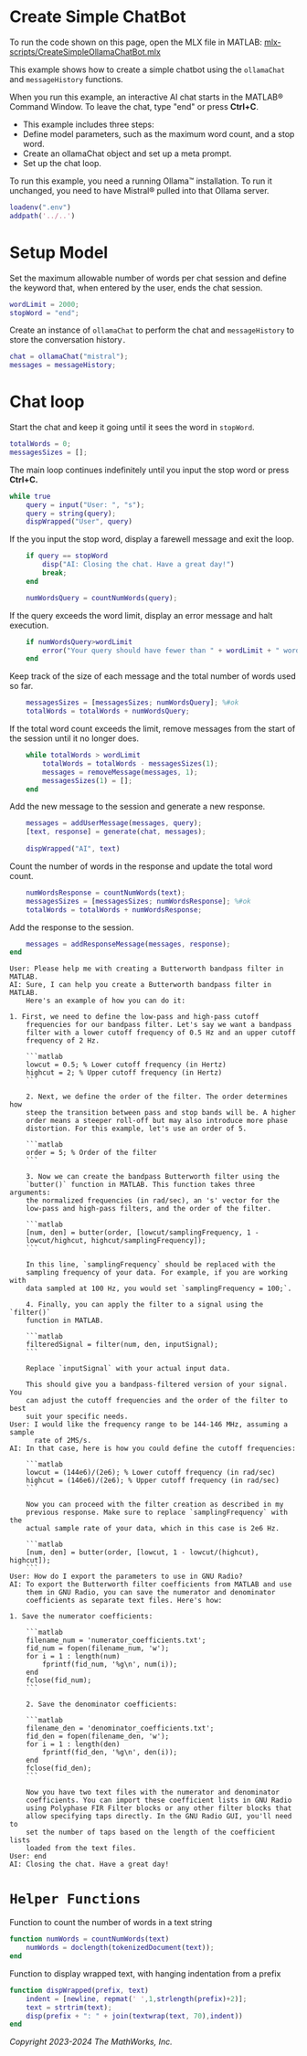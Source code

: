 
# Create Simple ChatBot

To run the code shown on this page, open the MLX file in MATLAB: [mlx-scripts/CreateSimpleOllamaChatBot.mlx](mlx-scripts/CreateSimpleOllamaChatBot.mlx) 

This example shows how to create a simple chatbot using the `ollamaChat` and `messageHistory` functions.


When you run this example, an interactive AI chat starts in the MATLAB® Command Window. To leave the chat, type "end" or press **Ctrl+C**.

-  This example includes three steps: 
-  Define model parameters, such as the maximum word count, and a stop word. 
-  Create an ollamaChat object and set up a meta prompt. 
-  Set up the chat loop. 

To run this example, you need a running Ollama™ installation. To run it unchanged, you need to have Mistral® pulled into that Ollama server.

```matlab
loadenv(".env")
addpath('../..')
```
# Setup Model

Set the maximum allowable number of words per chat session and define the keyword that, when entered by the user, ends the chat session.

```matlab
wordLimit = 2000;
stopWord = "end";
```

Create an instance of `ollamaChat` to perform the chat and `messageHistory` to store the conversation history`.`

```matlab
chat = ollamaChat("mistral");
messages = messageHistory;
```
# Chat loop

Start the chat and keep it going until it sees the word in `stopWord`.

```matlab
totalWords = 0;
messagesSizes = [];
```

The main loop continues indefinitely until you input the stop word or press **Ctrl+C.**

```matlab
while true
    query = input("User: ", "s");
    query = string(query);
    dispWrapped("User", query)
```

If the you input the stop word, display a farewell message and exit the loop.

```matlab
    if query == stopWord
        disp("AI: Closing the chat. Have a great day!")
        break;
    end

    numWordsQuery = countNumWords(query);
```

If the query exceeds the word limit, display an error message and halt execution.

```matlab
    if numWordsQuery>wordLimit
        error("Your query should have fewer than " + wordLimit + " words. You query had " + numWordsQuery + " words.")
    end
```

Keep track of the size of each message and the total number of words used so far.

```matlab
    messagesSizes = [messagesSizes; numWordsQuery]; %#ok
    totalWords = totalWords + numWordsQuery;
```

If the total word count exceeds the limit, remove messages from the start of the session until it no longer does.

```matlab
    while totalWords > wordLimit
        totalWords = totalWords - messagesSizes(1);
        messages = removeMessage(messages, 1);
        messagesSizes(1) = [];
    end
```

Add the new message to the session and generate a new response.

```matlab
    messages = addUserMessage(messages, query);
    [text, response] = generate(chat, messages);
    
    dispWrapped("AI", text)
```

Count the number of words in the response and update the total word count.

```matlab
    numWordsResponse = countNumWords(text);
    messagesSizes = [messagesSizes; numWordsResponse]; %#ok
    totalWords = totalWords + numWordsResponse;
```

Add the response to the session.

```matlab
    messages = addResponseMessage(messages, response);
end
```

```matlabTextOutput
User: Please help me with creating a Butterworth bandpass filter in MATLAB.
AI: Sure, I can help you create a Butterworth bandpass filter in MATLAB. 
    Here's an example of how you can do it:
    
1. First, we need to define the low-pass and high-pass cutoff
    frequencies for our bandpass filter. Let's say we want a bandpass 
    filter with a lower cutoff frequency of 0.5 Hz and an upper cutoff 
    frequency of 2 Hz.
    
    ```matlab
    lowcut = 0.5; % Lower cutoff frequency (in Hertz)
    highcut = 2; % Upper cutoff frequency (in Hertz)
    ```
    
    2. Next, we define the order of the filter. The order determines how 
    steep the transition between pass and stop bands will be. A higher 
    order means a steeper roll-off but may also introduce more phase 
    distortion. For this example, let's use an order of 5.
    
    ```matlab
    order = 5; % Order of the filter
    ```
    
    3. Now we can create the bandpass Butterworth filter using the 
    `butter()` function in MATLAB. This function takes three arguments: 
    the normalized frequencies (in rad/sec), an 's' vector for the 
    low-pass and high-pass filters, and the order of the filter.
    
    ```matlab
    [num, den] = butter(order, [lowcut/samplingFrequency, 1 - 
    lowcut/highcut, highcut/samplingFrequency]);
    ```
    
    In this line, `samplingFrequency` should be replaced with the 
    sampling frequency of your data. For example, if you are working with 
    data sampled at 100 Hz, you would set `samplingFrequency = 100;`.
    
    4. Finally, you can apply the filter to a signal using the `filter()` 
    function in MATLAB.
    
    ```matlab
    filteredSignal = filter(num, den, inputSignal);
    ```
    
    Replace `inputSignal` with your actual input data.
    
    This should give you a bandpass-filtered version of your signal. You 
    can adjust the cutoff frequencies and the order of the filter to best 
    suit your specific needs.
User: I would like the frequency range to be 144-146 MHz, assuming a sample 
      rate of 2MS/s.
AI: In that case, here is how you could define the cutoff frequencies:
    
    ```matlab
    lowcut = (144e6)/(2e6); % Lower cutoff frequency (in rad/sec)
    highcut = (146e6)/(2e6); % Upper cutoff frequency (in rad/sec)
    ```
    
    Now you can proceed with the filter creation as described in my 
    previous response. Make sure to replace `samplingFrequency` with the 
    actual sample rate of your data, which in this case is 2e6 Hz.
    
    ```matlab
    [num, den] = butter(order, [lowcut, 1 - lowcut/(highcut), highcut]);
    ```
User: How do I export the parameters to use in GNU Radio?
AI: To export the Butterworth filter coefficients from MATLAB and use 
    them in GNU Radio, you can save the numerator and denominator 
    coefficients as separate text files. Here's how:
    
1. Save the numerator coefficients:
    
    ```matlab
    filename_num = 'numerator_coefficients.txt';
    fid_num = fopen(filename_num, 'w');
    for i = 1 : length(num)
        fprintf(fid_num, '%g\n', num(i));
    end
    fclose(fid_num);
    ```
    
    2. Save the denominator coefficients:
    
    ```matlab
    filename_den = 'denominator_coefficients.txt';
    fid_den = fopen(filename_den, 'w');
    for i = 1 : length(den)
        fprintf(fid_den, '%g\n', den(i));
    end
    fclose(fid_den);
    ```
    
    Now you have two text files with the numerator and denominator 
    coefficients. You can import these coefficient lists in GNU Radio 
    using Polyphase FIR Filter blocks or any other filter blocks that 
    allow specifying taps directly. In the GNU Radio GUI, you'll need to 
    set the number of taps based on the length of the coefficient lists 
    loaded from the text files.
User: end
AI: Closing the chat. Have a great day!
```
# `Helper Functions`

Function to count the number of words in a text string

```matlab
function numWords = countNumWords(text)
    numWords = doclength(tokenizedDocument(text));
end
```

Function to display wrapped text, with hanging indentation from a prefix

```matlab
function dispWrapped(prefix, text)
    indent = [newline, repmat(' ',1,strlength(prefix)+2)];
    text = strtrim(text);
    disp(prefix + ": " + join(textwrap(text, 70),indent))
end
```

*Copyright 2023\-2024 The MathWorks, Inc.*

